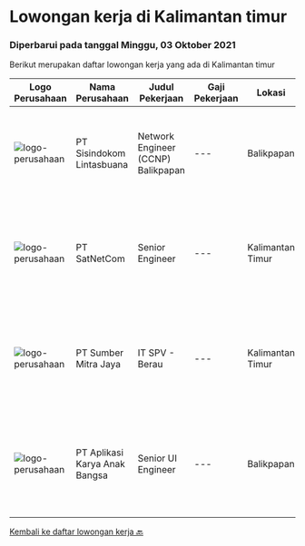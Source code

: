 
  # Lowongan kerja di Kalimantan timur

  ### Diperbarui pada tanggal Minggu, 03 Oktober 2021

  Berikut merupakan daftar lowongan kerja yang ada di Kalimantan timur

  |Logo Perusahaan | Nama Perusahaan | Judul Pekerjaan | Gaji Pekerjaan | Lokasi | Deskripsi | Tanggal diunggah | Pranala |
  | -------------- | --------------- | --------------- | --------- | --------- | -------------- | ------- | ----------- |
  |![logo-perusahaan](https://image-service-cdn.seek.com.au/0c0f5a8eba28e76548451d3f79868e8a1ac80d4c/ee4dce1061f3f616224767ad58cb2fc751b8d2dc)|PT Sisindokom Lintasbuana|Network Engineer (CCNP) Balikpapan|---|Balikpapan|Job Requirements: Experience at least 3 years Candidate must possess at least a bachelor's degree, computer science/information technology,...|Rabu, 29 September 2021|https://www.jobstreet.co.id/id/job/network-engineer-ccnp-balikpapan-3642728?token=0~a79d1b35-af01-41c8-aee1-adeb85610734&sectionRank=1&jobId=jobstreet-id-job-3642728|
|![logo-perusahaan](https://image-service-cdn.seek.com.au/6108f58b8d52b8e5523830ee4b11d6074377e515/ee4dce1061f3f616224767ad58cb2fc751b8d2dc)|PT SatNetCom|Senior Engineer|---|Kalimantan Timur|Requirements: Has strong leadership Experiences 3 - 5 years for ISP / System Integrator / Internet Industry Good attitude and good communication...|Rabu, 29 September 2021|https://www.jobstreet.co.id/id/job/senior-engineer-3628593?token=0~a79d1b35-af01-41c8-aee1-adeb85610734&sectionRank=2&jobId=jobstreet-id-job-3628593|
|![logo-perusahaan](https://image-service-cdn.seek.com.au/f0ba1595e90ec5243d43e958e1c29680e7a44894/ee4dce1061f3f616224767ad58cb2fc751b8d2dc)|PT Sumber Mitra Jaya|IT SPV - Berau|---|Kalimantan Timur|Requirement: Candidate must possess at least Diploma, Bachelor's Degree in Computer Science/Information Technology or equivalent. Required...|Sabtu, 25 September 2021|https://www.jobstreet.co.id/id/job/it-spv-berau-3629911?token=0~a79d1b35-af01-41c8-aee1-adeb85610734&sectionRank=3&jobId=jobstreet-id-job-3629911|
|![logo-perusahaan](https://image-service-cdn.seek.com.au/61fee6d575813205fa11fdf39218fe12ccb4991f/ee4dce1061f3f616224767ad58cb2fc751b8d2dc)|PT Aplikasi Karya Anak Bangsa|Senior UI Engineer|---|Balikpapan|About the RoleAre you interested in building next gen collaboration tools alongside a world class engineering team? Or defining the best platform with...|Selasa, 14 September 2021|https://www.jobstreet.co.id/id/job/senior-ui-engineer-1029057079?token=0~a79d1b35-af01-41c8-aee1-adeb85610734&sectionRank=4&jobId=jobstreet-id-job-1029057079|


  [Kembali ke daftar lowongan kerja 🔙](../README.md#daftar-lowongan-kerja)
  